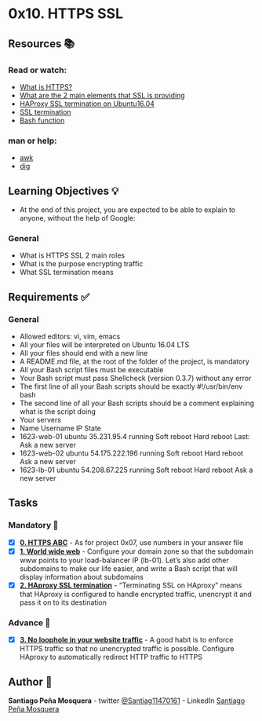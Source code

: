 # 0x10. HTTPS SSL
## Resources :books:
### Read or watch:

* [What is HTTPS?]()
* [What are the 2 main elements that SSL is providing]()
* [HAProxy SSL termination on Ubuntu16.04]()
* [SSL termination]()
* [Bash function]()
### man or help:

* [awk]()
* [dig]()
## Learning Objectives :bulb:
* At the end of this project, you are expected to be able to explain to anyone, without the help of Google:

### General
* What is HTTPS SSL 2 main roles
* What is the purpose encrypting traffic
* What SSL termination means
## Requirements :white_check_mark:
### General
* Allowed editors: vi, vim, emacs
* All your files will be interpreted on Ubuntu 16.04 LTS
* All your files should end with a new line
* A README.md file, at the root of the folder of the project, is mandatory
* All your Bash script files must be executable
* Your Bash script must pass Shellcheck (version 0.3.7) without any error
* The first line of all your Bash scripts should be exactly #!/usr/bin/env bash
* The second line of all your Bash scripts should be a comment explaining what is the script doing
* Your servers
* Name	Username	IP	State
* 1623-web-01	ubuntu	35.231.95.4	running	Soft reboot	Hard reboot	Last: Ask a new server
* 1623-web-02	ubuntu	54.175.222.196	running	Soft reboot	Hard reboot	Ask a new server
* 1623-lb-01	ubuntu	54.208.67.225	running	Soft reboot	Hard reboot	Ask a new server
## Tasks
### Mandatory :page_with_curl:
- [x] **[0. HTTPS ABC](./0-https_abc)** - As for project 0x07, use numbers in your answer file
- [x] **[1. World wide web](./1-world_wide_web)** - Configure your domain zone so that the subdomain www points to your load-balancer IP (lb-01). Let’s also add other subdomains to make our life easier, and write a Bash script that will display information about subdomains
- [x] **[2. HAproxy SSL termination](./2-haproxy_ssl_termination)** - “Terminating SSL on HAproxy” means that HAproxy is configured to handle encrypted traffic, unencrypt it and pass it on to its destination
### Advance :muscle:
- [x] **[3. No loophole in your website traffic](./100-redirect_http_to_https)** - A good habit is to enforce HTTPS traffic so that no unencrypted traffic is possible. Configure HAproxy to automatically redirect HTTP traffic to HTTPS
## Author :pencil:
**Santiago Peña Mosquera** - twitter [@Santiag11470161](https://twitter.com/Santiag11470161) - LinkedIn [Santiago Peña Mosquera](https://www.linkedin.com/in/santiago-pe%C3%B1a-mosquera-abaa20196/)
